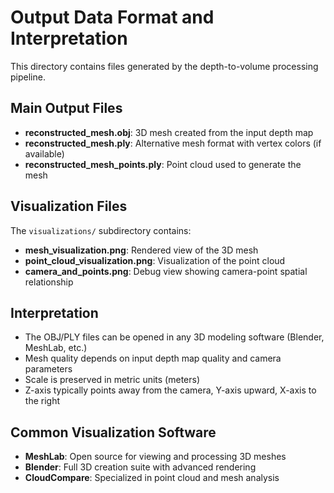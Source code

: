 # Output Data Format and Interpretation

This directory contains files generated by the depth-to-volume processing pipeline.

## Main Output Files

- **reconstructed_mesh.obj**: 3D mesh created from the input depth map
- **reconstructed_mesh.ply**: Alternative mesh format with vertex colors (if available)
- **reconstructed_mesh_points.ply**: Point cloud used to generate the mesh

## Visualization Files

The `visualizations/` subdirectory contains:

- **mesh_visualization.png**: Rendered view of the 3D mesh
- **point_cloud_visualization.png**: Visualization of the point cloud
- **camera_and_points.png**: Debug view showing camera-point spatial relationship

## Interpretation

- The OBJ/PLY files can be opened in any 3D modeling software (Blender, MeshLab, etc.)
- Mesh quality depends on input depth map quality and camera parameters
- Scale is preserved in metric units (meters)
- Z-axis typically points away from the camera, Y-axis upward, X-axis to the right

## Common Visualization Software

- **MeshLab**: Open source for viewing and processing 3D meshes
- **Blender**: Full 3D creation suite with advanced rendering
- **CloudCompare**: Specialized in point cloud and mesh analysis

